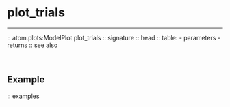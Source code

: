 # plot_trials
-------------

:: atom.plots:ModelPlot.plot_trials
    :: signature
    :: head
    :: table:
        - parameters
        - returns
    :: see also

<br>

## Example

:: examples
